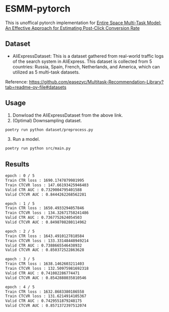 # ESMM-pytorch

This is unoffical pytorch implementation for [Entire Space Multi-Task Model: An Effective Approach for Estimating Post-Click Conversion Rate](https://arxiv.org/abs/1804.07931)

## Dataset

- AliExpressDataset: This is a dataset gathered from real-world traffic logs of the search system in AliExpress. This dataset is collected from 5 countries: Russia, Spain, French, Netherlands, and America, which can utilized as 5 multi-task datasets. 

Reference: https://github.com/easezyc/Multitask-Recommendation-Library?tab=readme-ov-file#datasets


## Usage
1. Donwload the AliExpressDataset from the above link.
2. (Optimal) Downsampling dataset.
```bash
poetry run python dataset/preprocess.py
```
3. Run a model.
```bash
poetry run python src/main.py
```

## Results
```bash
epoch : 0 / 5
Train CTR loss : 1690.1747879981995
Train CTCVR loss : 147.66193425946403
Valid CTR AUC : 0.7329004795401588
Valid CTCVR AUC : 0.8444262268562281

epoch : 1 / 5
Train CTR loss : 1650.4933294057846
Train CTCVR loss : 134.32671758241486
Valid CTR AUC : 0.7367752624054503
Valid CTCVR AUC : 0.8498708280114962

epoch : 2 / 5
Train CTR loss : 1643.4910127818584
Train CTCVR loss : 133.33148448949214
Valid CTR AUC : 0.7388665546438932
Valid CTCVR AUC : 0.850372522863628

epoch : 3 / 5
Train CTR loss : 1638.1462603211403
Train CTCVR loss : 132.50975981692318
Valid CTR AUC : 0.741082286774471
Valid CTCVR AUC : 0.8542888035810546

epoch : 4 / 5
Train CTR loss : 1632.8683380186558
Train CTCVR loss : 131.6214914105367
Valid CTR AUC : 0.7429551879248175
Valid CTCVR AUC : 0.8571372397512074

```